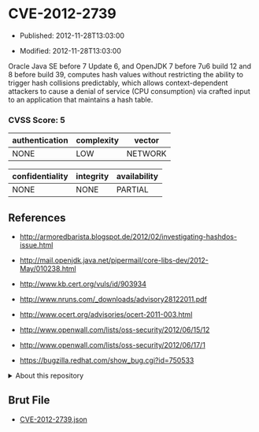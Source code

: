 # CVE-2012-2739

- Published: 2012-11-28T13:03:00

- Modified: 2012-11-28T13:03:00

Oracle Java SE before 7 Update 6, and OpenJDK 7 before 7u6 build 12 and 8 before build 39, computes hash values without restricting the ability to trigger hash collisions predictably, which allows context-dependent attackers to cause a denial of service (CPU consumption) via crafted input to an application that maintains a hash table.

### CVSS Score: **5**

| authentication | complexity | vector |
| --- | --- | --- |
| NONE | LOW | NETWORK |

| confidentiality | integrity | availability |
| --- | --- | --- |
| NONE | NONE | PARTIAL |

## References

* http://armoredbarista.blogspot.de/2012/02/investigating-hashdos-issue.html

* http://mail.openjdk.java.net/pipermail/core-libs-dev/2012-May/010238.html

* http://www.kb.cert.org/vuls/id/903934

* http://www.nruns.com/_downloads/advisory28122011.pdf

* http://www.ocert.org/advisories/ocert-2011-003.html

* http://www.openwall.com/lists/oss-security/2012/06/15/12

* http://www.openwall.com/lists/oss-security/2012/06/17/1

* https://bugzilla.redhat.com/show_bug.cgi?id=750533

<details>
<summary>About this repository</summary> 

  This repository is part of the project [Live Hack CVE](https://github.com/Live-Hack-CVE). Main website can be found [www.live-hack.org](https://www.live-hack.org) 
  
  Made by [Sn0wAlice](https://github.com/Sn0wAlice) for the people that care about security and need to have a feed of the latest CVEs. Hope you enjoy it, don't forget to star the repo and follow me on [Twitter](https://twitter.com/Sn0wAlice) and [Github](https://github.com/Sn0wAlice). And that is my [personnal website](https://www.alice-snow.me/)

  - [Home Page](https://github.com/Live-Hack-CVE)
  - [Framework](https://github.com/Live-Hack-CVE/cve-framework)
  - [CVE database](https://github.com/Live-Hack-CVE/full_database)
  - [Changelog](https://github.com/Live-Hack-CVE/Changelog)
</details>

## Brut File

* [CVE-2012-2739.json](https://raw.githubusercontent.com/Live-Hack-CVE/full_database/main/cves/2012/CVE-2012-2739.json)

